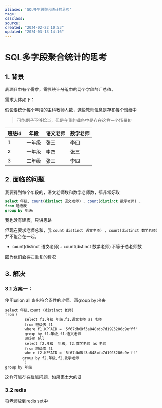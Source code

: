 ```yaml
---
aliases: 'SQL多字段聚合统计的思考'
tags: 
cssclass:
source:
created: "2024-02-22 10:53"
updated: "2024-03-13 14:16"
---
```

# SQL多字段聚合统计的思考

## 1. 背景

我项目中有个需求，需要统计分组中的两个字段的汇总值。

需求大体如下：

假设要统计每个年段的主科教师人数，这些教师信息是存在每个班级中

> 可能例子不够恰当，但是在我的业务中是存在这样一个场景的

| 班级id | 年段   | 语文老师 | 数学老师 |
| ------ | ------ | -------- | -------- |
| 1      | 一年级 | 张三     | 李四     |
| 2      | 一年级 | 李四     | 张三     |
| 3      | 二年级 | 张三     | 李四     |

## 2. 面临的问题

我要得到每个年段的，语文老师数和数学老师数，都非常好取

```sql
select 年级, count(distinct 语文老师) , count(distinct 数学老师) ,
from 班级表 
group by 年级;
```

我也没有建表，只讲思路



但现在要求老师总和，我 `count(distinct 语文老师) , count(distinct 数学老师)` 并不能合在一起。

- count(distinct 语文老师)+ count(distinct 数学老师) 不等于总老师数

因为他们会存在重复的情况

## 3. 解决

### 3.1 方案一：

使用union all 查出符合条件的老师。再group by 出来

```
select 年级,count (distinct 老师)
from (
         select f1.年级 年级,f1.语文老师 as 老师
         from 班级表 f1
         where f1.KPFAID = '5f67db08f3a848bdb7d1993206c9efff'
         group by f1.年级,f1.语文老师
         union all
         select f2.年级  年级, f2.数学老师 as 老师
         from 班级表 f2
         where f2.KPFAID = '5f67db08f3a848bdb7d1993206c9efff'
        group by f2.年级,f2.数学老师
         )
group by 年级
```

这样可能存在性能问题，如果表太大的话

### 3.2 redis

将老师放到redis set中
